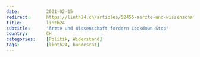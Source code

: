 ```yaml
---
date:          2021-02-15
redirect:      https://linth24.ch/articles/52455-aerzte-und-wissenschaft-fordern-lockdown-stop
title:         linth24
subtitle:      'Ärzte und Wissenschaft fordern Lockdown-Stop'
country:       CH
categories:    [Politik, Widerstand]
tags:          [linth24, bundesrat]
---
```


